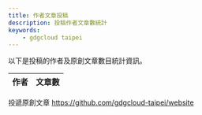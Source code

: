 ```yaml
---
title: 作者文章投稿
description: 投稿作者文章數統計
keywords:
    - gdgcloud taipei
---
```


以下是投稿的作者及原創文章數目統計資訊。

| 作者 | 文章數 |
| ---- | ---- |


投遞原創文章 https://github.com/gdgcloud-taipei/website
